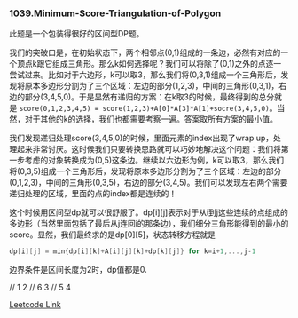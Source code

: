 ### 1039.Minimum-Score-Triangulation-of-Polygon

此题是一个包装得很好的区间型DP题。

我们的突破口是，在初始状态下，两个相邻点(0,1)组成的一条边，必然有对应的一个顶点k跟它组成三角形。那么k如何选择呢？我们可以将除了(0,1)之外的点逐一尝试过来。比如对于六边形，k可以取3，那么我们将(0,3,1)组成一个三角形后，发现将原本多边形分割为了三个区域：左边的部分(1,2,3)，中间的三角形(0,3,1)，右边的部分(3,4,5,0)。于是显然有递归的方案：在k取3的时候，最终得到的总分就是 ```score(0,1,2,3,4,5) = score(1,2,3)+A[0]*A[3]*A[1]+socre(3,4,5,0)```。当然，对于其他的k的选择，我们也都需要考察一遍。答案取所有方案的最小值。

我们发现递归处理score(3,4,5,0)的时候，里面元素的index出现了wrap up，处理起来非常讨厌。这时候我们只要转换思路就可以巧妙地解决这个问题：我们将第一步考虑的对象转换成为(0,5)这条边。继续以六边形为例，k可以取3，那么我们将(0,3,5)组成一个三角形后，发现将原本多边形分割为了三个区域：左边的部分(0,1,2,3)，中间的三角形(0,3,5)，右边的部分(3,4,5)。我们可以发现左右两个需要递归处理的区域，里面的点的index都是连续的！

这个时候用区间型dp就可以很舒服了。dp[i][j]表示对于从i到j这些连续的点组成的多边形（当然里面包括了最后从j连回i的那条边），我们细分三角形能得到的最小的score。显然，我们最终求的是dp[0][5]，状态转移方程就是
```cpp
dp[i][j] = min{dp[i][k]+A[i][j][k]+dp[k][j]} for k=i+1,...,j-1
```
边界条件是区间长度为2时，dp值都是0.

//    1  2
// 6         3
//    5  4

[Leetcode Link](https://leetcode.com/problems/minimum-score-triangulation-of-polygon)
